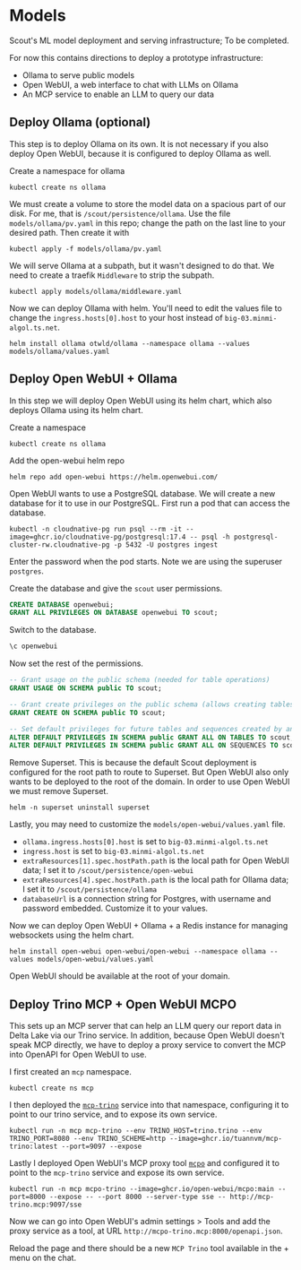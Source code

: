 # Models

Scout's ML model deployment and serving infrastructure; To be completed.

For now this contains directions to deploy a prototype infrastructure:
- Ollama to serve public models
- Open WebUI, a web interface to chat with LLMs on Ollama
- An MCP service to enable an LLM to query our data

## Deploy Ollama (optional)
This step is to deploy Ollama on its own. It is not necessary if you also deploy Open WebUI, because it is configured to deploy Ollama as well.

Create a namespace for ollama
```
kubectl create ns ollama
```

We must create a volume to store the model data on a spacious part of our disk. For me, that is `/scout/persistence/ollama`.
Use the file `models/ollama/pv.yaml` in this repo; change the path on the last line to your desired path.
Then create it with 
```
kubectl apply -f models/ollama/pv.yaml
```

We will serve Ollama at a subpath, but it wasn't designed to do that.
We need to create a traefik `Middleware` to strip the subpath.
```
kubectl apply models/ollama/middleware.yaml
```

Now we can deploy Ollama with helm.
You'll need to edit the values file to change the `ingress.hosts[0].host` to your host instead of `big-03.minmi-algol.ts.net`.
```
helm install ollama otwld/ollama --namespace ollama --values models/ollama/values.yaml
```

## Deploy Open WebUI + Ollama
In this step we will deploy Open WebUI using its helm chart, which also deploys Ollama using its helm chart.

Create a namespace
```
kubectl create ns ollama
```

Add the open-webui helm repo
```
helm repo add open-webui https://helm.openwebui.com/
```

Open WebUI wants to use a PostgreSQL database. We will create a new database for it to use in our PostgreSQL.
First run a pod that can access the database.
```
kubectl -n cloudnative-pg run psql --rm -it --image=ghcr.io/cloudnative-pg/postgresql:17.4 -- psql -h postgresql-cluster-rw.cloudnative-pg -p 5432 -U postgres ingest
```
Enter the password when the pod starts. Note we are using the superuser `postgres`.

Create the database and give the `scout` user permissions.
```sql
CREATE DATABASE openwebui;
GRANT ALL PRIVILEGES ON DATABASE openwebui TO scout;
```
Switch to the database.
```sql
\c openwebui
```
Now set the rest of the permissions.
```sql
-- Grant usage on the public schema (needed for table operations)
GRANT USAGE ON SCHEMA public TO scout;

-- Grant create privileges on the public schema (allows creating tables)
GRANT CREATE ON SCHEMA public TO scout;

-- Set default privileges for future tables and sequences created by any user
ALTER DEFAULT PRIVILEGES IN SCHEMA public GRANT ALL ON TABLES TO scout;
ALTER DEFAULT PRIVILEGES IN SCHEMA public GRANT ALL ON SEQUENCES TO scout;
```

Remove Superset. This is because the default Scout deployment is configured for the root path to route to Superset.
But Open WebUI also only wants to be deployed to the root of the domain.
In order to use Open WebUI we must remove Superset.
```
helm -n superset uninstall superset
```

Lastly, you may need to customize the `models/open-webui/values.yaml` file.
- `ollama.ingress.hosts[0].host` is set to `big-03.minmi-algol.ts.net`
- `ingress.host` is set to `big-03.minmi-algol.ts.net`
- `extraResources[1].spec.hostPath.path` is the local path for Open WebUI data; I set it to `/scout/persistence/open-webui`
- `extraResources[4].spec.hostPath.path` is the local path for Ollama data; I set it to `/scout/persistence/ollama`
- `databaseUrl` is a connection string for Postgres, with username and password embedded. Customize it to your values.

Now we can deploy Open WebUI + Ollama + a Redis instance for managing websockets using the helm chart.
```
helm install open-webui open-webui/open-webui --namespace ollama --values models/open-webui/values.yaml
```

Open WebUI should be available at the root of your domain.

## Deploy Trino MCP + Open WebUI MCPO
This sets up an MCP server that can help an LLM query our report data in Delta Lake via our Trino service.
In addition, because Open WebUI doesn't speak MCP directly, we have to deploy a proxy service to convert the MCP into OpenAPI for Open WebUI to use.

I first created an `mcp` namespace.

```
kubectl create ns mcp
```

I then deployed the [`mcp-trino`](https://github.com/tuannvm/mcp-trino) service into that namespace, configuring it to point to our trino service, and to expose its own service.
```
kubectl run -n mcp mcp-trino --env TRINO_HOST=trino.trino --env TRINO_PORT=8080 --env TRINO_SCHEME=http --image=ghcr.io/tuannvm/mcp-trino:latest --port=9097 --expose
```

Lastly I deployed Open WebUI's MCP proxy tool [`mcpo`](https://github.com/open-webui/mcpo) and configured it to point to the `mcp-trino` service and expose its own service.
```
kubectl run -n mcp mcpo-trino --image=ghcr.io/open-webui/mcpo:main --port=8000 --expose -- --port 8000 --server-type sse -- http://mcp-trino.mcp:9097/sse
```

Now we can go into Open WebUI's admin settings > Tools and add the proxy service as a tool, at URL `http://mcpo-trino.mcp:8000/openapi.json`.

Reload the page and there should be a new `MCP Trino` tool available in the + menu on the chat.
